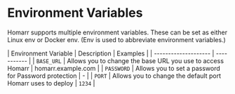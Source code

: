# Environment Variables

Homarr supports multiple environment variables. These can be set as either Linux env or Docker env. (Env is used to abbreviate environment variables.)

| Environment Variable | Description | Examples |
| -------------------- | ----------- |
| ``BASE_URL``         | Allows you to change the base URL you use to access Homarr | homarr.example.com |
| ``PASSWORD``         | Allows you to set a password for Password protection | - |
| ``PORT``             | Allows you to change the default port Homarr uses to deploy | ``1234`` |